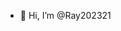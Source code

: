 - 👋 Hi, I’m @Ray202321
<!---
Ray202321/Ray202321 is a ✨ special ✨ repository because its `README.md` (this file) appears on your GitHub profile.
You can click the Preview link to take a look at your changes.
--->
